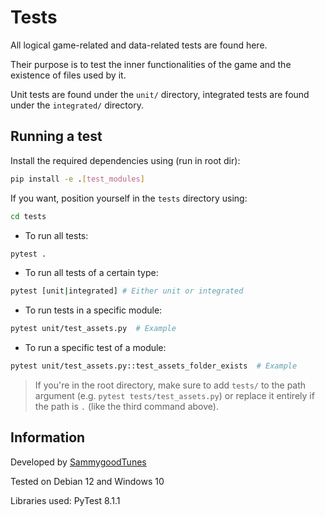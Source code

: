 # Tests

All logical game-related and data-related tests are found here.

Their purpose is to test the inner functionalities of the game and the existence of files used by it.

Unit tests are found under the `unit/` directory, integrated tests are found under the `integrated/` directory.

## Running a test

Install the required dependencies using (run in root dir):

```bash
pip install -e .[test_modules]
```

If you want, position yourself in the `tests` directory using:

```bash
cd tests
```

- To run all tests:

```bash
pytest .
```

- To run all tests of a certain type:

```bash
pytest [unit|integrated] # Either unit or integrated
```

- To run tests in a specific module:

```bash
pytest unit/test_assets.py  # Example
```

- To run a specific test of a module:

```bash
pytest unit/test_assets.py::test_assets_folder_exists  # Example
```

> If you're in the root directory, make sure to add `tests/` to the path argument (e.g. `pytest tests/test_assets.py`) or replace it entirely if the path is `.` (like the third command above).

## Information

Developed by [SammygoodTunes](https://github.com/SammygoodTunes)

Tested on Debian 12 and Windows 10

Libraries used: PyTest 8.1.1

